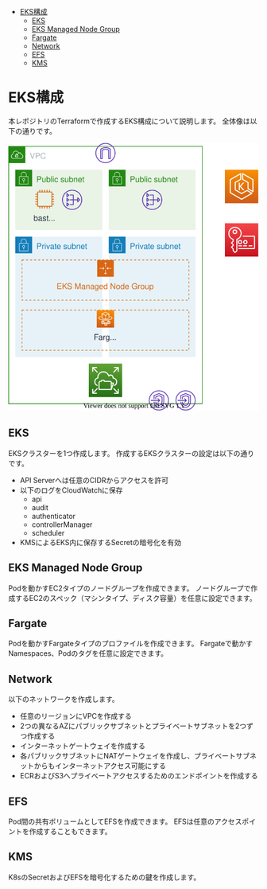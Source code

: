 - [EKS構成](#eks構成)
  - [EKS](#eks)
  - [EKS Managed Node Group](#eks-managed-node-group)
  - [Fargate](#fargate)
  - [Network](#network)
  - [EFS](#efs)
  - [KMS](#kms)

# EKS構成

本レポジトリのTerraformで作成するEKS構成について説明します。
全体像は以下の通りです。

![全体像](./over-view.svg)

## EKS

EKSクラスターを1つ作成します。
作成するEKSクラスターの設定は以下の通りです。

- API Serverへは任意のCIDRからアクセスを許可
- 以下のログをCloudWatchに保存
  - api
  - audit
  - authenticator
  - controllerManager
  - scheduler
- KMSによるEKS内に保存するSecretの暗号化を有効

## EKS Managed Node Group

Podを動かすEC2タイプのノードグループを作成できます。
ノードグループで作成するEC2のスペック（マシンタイプ、ディスク容量）を任意に設定できます。

## Fargate

Podを動かすFargateタイプのプロファイルを作成できます。
Fargateで動かすNamespaces、Podのタグを任意に設定できます。

## Network

以下のネットワークを作成します。

- 任意のリージョンにVPCを作成する
- 2つの異なるAZにパブリックサブネットとプライベートサブネットを2つずつ作成する
- インターネットゲートウェイを作成する
- 各パブリックサブネットにNATゲートウェイを作成し、プライベートサブネットからもインターネットアクセス可能にする
- ECRおよびS3へプライベートアクセスするためのエンドポイントを作成する

## EFS

Pod間の共有ボリュームとしてEFSを作成できます。
EFSは任意のアクセスポイントを作成することもできます。

## KMS

K8sのSecretおよびEFSを暗号化するための鍵を作成します。